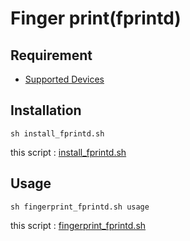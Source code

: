 # Finger print(fprintd)

## Requirement
* [Supported Devices](https://fprint.freedesktop.org/supported-devices.html)

## Installation

    sh install_fprintd.sh

this script : [install_fprintd.sh](https://github.com/ghsable/dotfiles/blob/master/bin/fingerprint/install_fprintd.sh)

## Usage

    sh fingerprint_fprintd.sh usage

this script : [fingerprint_fprintd.sh](https://github.com/ghsable/dotfiles/blob/master/bin/fingerprint/fingerprint_fprintd.sh)
